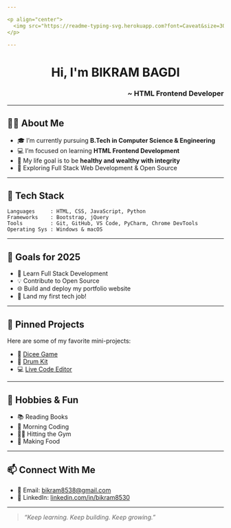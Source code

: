 ```yaml
---

<p align="center">
  <img src="https://readme-typing-svg.herokuapp.com?font=Caveat&size=30&pause=1000&color=ff0000&center=true&vCenter=true&width=800&lines=Walking+by+Faith%2C+not+by+Sight.;Jesus+is+the+Way%2C+the+Truth%2C+and+the+Life.;Saved+by+Grace+through+Faith.;I+can+do+all+things+through+Christ+who+strengthens+me."/>
</p>

---
```


<h1 align="center">Hi, I'm <strong>BIKRAM BAGDI</strong></h1>
<h3 align="right">~ HTML Frontend Developer</h3>

---

## 🙋‍♂️ About Me

- 🎓 I’m currently pursuing **B.Tech in Computer Science & Engineering**
- 💻 I’m focused on learning **HTML Frontend Development**
- 🎯 My life goal is to be **healthy and wealthy with integrity**
- 🧠 Exploring Full Stack Web Development & Open Source

---

## 💼 Tech Stack

```text
Languages     : HTML, CSS, JavaScript, Python
Frameworks    : Bootstrap, jQuery
Tools         : Git, GitHub, VS Code, PyCharm, Chrome DevTools
Operating Sys : Windows & macOS
````

---

## 🚀 Goals for 2025

* 🔄 Learn Full Stack Development
* 💡 Contribute to Open Source
* 🌐 Build and deploy my portfolio website
* 💼 Land my first tech job!

---

## 📌 Pinned Projects

Here are some of my favorite mini-projects:

* 🎲 [Dicee Game](https://bikram8538.github.io/Dicee)
* 🥁 [Drum Kit](https://bikram8538.github.io/drumKit/)
* 💻 [Live Code Editor](https://bikram8538.github.io/live-code-editor)

---

## 🎯 Hobbies & Fun

* 📚 Reading Books
* 🌅 Morning Coding
* 🏋️‍♂️ Hitting the Gym
* 🍳 Making Food

---

## 📫 Connect With Me

* 📧 Email: [bikram8538@gmail.com](mailto:bikram8538@gmail.com)
* 💼 LinkedIn: [linkedin.com/in/bikram8530](https://www.linkedin.com/in/bikram8530)

---

> *“Keep learning. Keep building. Keep growing.”*
